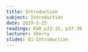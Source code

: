 ```yaml
---
title: Introduction
subject: Introduction
date: 2019-1-15
readings: K&R p22-31, p37-39
lecturer: Sherry
slides: 01-Introduction
---
```

